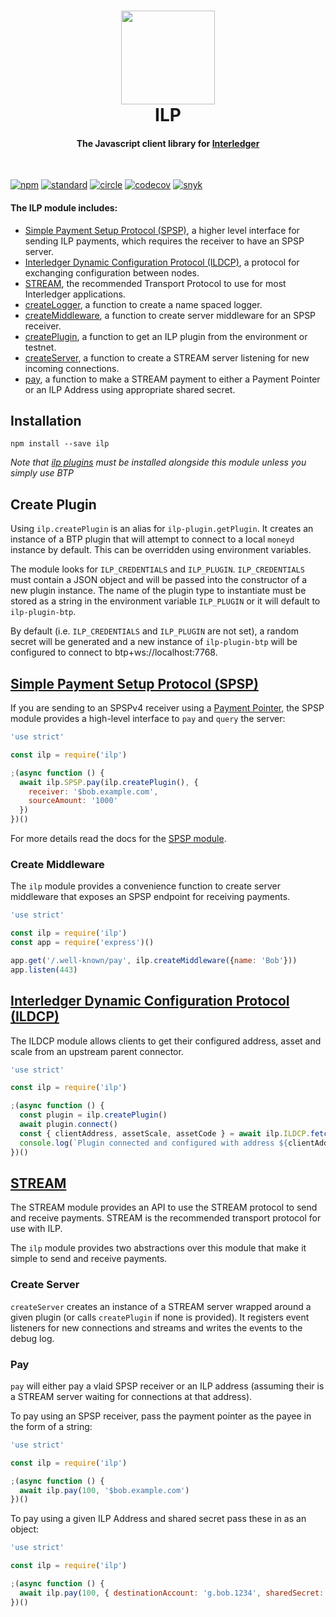 <h1 align="center">
  <a href="https://interledger.org"><img src="ilp_logo.png" width="150"></a>
  <br>
  ILP
</h1>

<h4 align="center">
The Javascript client library for <a href="https://interledger.org">Interledger</a>
</h4>

<br>

[![npm][npm-image]][npm-url] [![standard][standard-image]][standard-url] [![circle][circle-image]][circle-url] [![codecov][codecov-image]][codecov-url] [![snyk][snyk-image]][snyk-url]

[npm-image]: https://img.shields.io/npm/v/ilp.svg?style=flat
[npm-url]: https://npmjs.org/package/ilp
[standard-image]: https://img.shields.io/badge/code%20style-standard-brightgreen.svg?style=flat
[standard-url]: http://standardjs.com/
[circle-image]: https://img.shields.io/circleci/project/interledgerjs/ilp/master.svg?style=flat
[circle-url]: https://circleci.com/gh/interledgerjs/ilp
[codecov-image]: https://img.shields.io/codecov/c/github/interledgerjs/ilp.svg?style=flat
[codecov-url]: https://codecov.io/gh/interledgerjs/ilp
[snyk-image]: https://snyk.io/test/npm/ilp/badge.svg
[snyk-url]: https://snyk.io/test/npm/ilp

#### The ILP module includes:

* [Simple Payment Setup Protocol (SPSP)](#simple-payment-setup-protocol-spsp), a higher level interface for sending ILP payments, which requires the receiver to have an SPSP server.
* [Interledger Dynamic Configuration Protocol (ILDCP)](#interledger-dynamic-configuration-protocol-ildcp), a protocol for exchanging configuration between nodes.
* [STREAM](#stream), the recommended Transport Protocol to use for most Interledger applications.
* [createLogger](#create-logger), a function to create a name spaced logger.
* [createMiddleware](#create-middleware), a function to create server middleware for an SPSP receiver.
* [createPlugin](#create-plugin), a function to get an ILP plugin from the environment or testnet.
* [createServer](#create-server), a function to create a STREAM server listening for new incoming connections.
* [pay](#pay), a function to make a STREAM payment to either a Payment Pointer or an ILP Address using appropriate shared secret.

## Installation

`npm install --save ilp`

*Note that [ilp plugins](https://www.npmjs.com/search?q=ilp-plugin) must be installed alongside this module unless you simply use BTP*

## Create Plugin

Using `ilp.createPlugin` is an alias for `ilp-plugin.getPlugin`. It creates an instance of a BTP plugin that will attempt to connect to a local `moneyd` instance by default. This can be overridden using environment variables.

The module looks for `ILP_CREDENTIALS` and `ILP_PLUGIN`. `ILP_CREDENTIALS` must contain a JSON object and will be passed into the constructor of a new plugin instance. The name of the plugin type to instantiate must be stored as a string in the environment variable `ILP_PLUGIN` or it will default to `ilp-plugin-btp`.

By default (i.e. `ILP_CREDENTIALS` and `ILP_PLUGIN` are not set), a random secret will be generated and a new instance of `ilp-plugin-btp` will be configured to connect to btp+ws://localhost:7768.

## [Simple Payment Setup Protocol (SPSP)](https://interledger.org/rfcs/0009-simple-payment-setup-protocol/draft-6.html)

If you are sending to an SPSPv4 receiver using a [Payment Pointer](https://interledger.org/rfcs/0026-payment-pointers), the SPSP module provides a high-level interface to `pay` and `query` the server:

```js
'use strict'

const ilp = require('ilp')

;(async function () {
  await ilp.SPSP.pay(ilp.createPlugin(), {
    receiver: '$bob.example.com',
    sourceAmount: '1000'
  })
})()
```

For more details read the docs for the [SPSP module](https://www.npmjs.com/package/ilp-protocol-spsp).

### Create Middleware

The `ilp` module provides a convenience function to create server middleware that exposes an SPSP endpoint for receiving payments.

```js
'use strict'

const ilp = require('ilp')
const app = require('express')()

app.get('/.well-known/pay', ilp.createMiddleware({name: 'Bob'}))
app.listen(443)
```

## [Interledger Dynamic Configuration Protocol (ILDCP)](https://github.com/interledger/rfcs/blob/master/0031-dynamic-configuration-protocol/0031-dynamic-configuration-protocol.md)

The ILDCP module allows clients to get their configured address, asset and scale from an upstream parent connector.

```js
'use strict'

const ilp = require('ilp')

;(async function () {
  const plugin = ilp.createPlugin()
  await plugin.connect()
  const { clientAddress, assetScale, assetCode } = await ilp.ILDCP.fetch(plugin.sendData.bind(plugin))
  console.log(`Plugin connected and configured with address ${clientAddress} using asset ${assetCode} and scale ${assetScale}`)
})()
```

## [STREAM](https://interledger.org/rfcs/0029-stream/)

The STREAM module provides an API to use the STREAM protocol to send and receive payments. STREAM is the recommended transport protocol for use with ILP.

The `ilp` module provides two abstractions over this module that make it simple to send and receive payments.

### Create Server

`createServer` creates an instance of a STREAM server wrapped around a given plugin (or calls `createPlugin` if none is provided). It registers event listeners for new connections and streams and writes the events to the debug log.

### Pay

`pay` will either pay a vlaid SPSP receiver or an ILP address (assuming their is a STREAM server waiting for connections at that address).

To pay using an SPSP receiver, pass the payment pointer as the payee in the form of a string:

```js
'use strict'

const ilp = require('ilp')

;(async function () {
  await ilp.pay(100, '$bob.example.com')
})()
```

To pay using a given ILP Address and shared secret pass these in as an object:

```js
'use strict'

const ilp = require('ilp')

;(async function () {
  await ilp.pay(100, { destinationAccount: 'g.bob.1234', sharedSecret: Buffer.from('******', 'base64') })
})()
```
